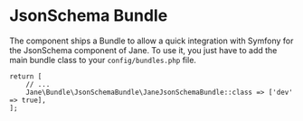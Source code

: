 # JsonSchema Bundle

The component ships a Bundle to allow a quick integration with Symfony for the JsonSchema component of Jane.
To use it, you just have to add the main bundle class to your `config/bundles.php` file.
```
return [
    // ...
    Jane\Bundle\JsonSchemaBundle\JaneJsonSchemaBundle::class => ['dev' => true],
];
```
